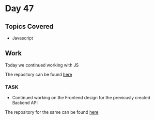 # Day 47

## Topics Covered

- Javascript

## Work

Today we continued working with JS

The repository can be found [here](./Morning%20Session/Registration%20Page/)

### TASK

- Continued working on the Frontend design for the previously created Backend API

The repository for the same can be found [here](https://github.com/RajKousik/GenSparkTraining/tree/master/Day43%20-%20Jun%2010/assignments/StudentManagementUI)
